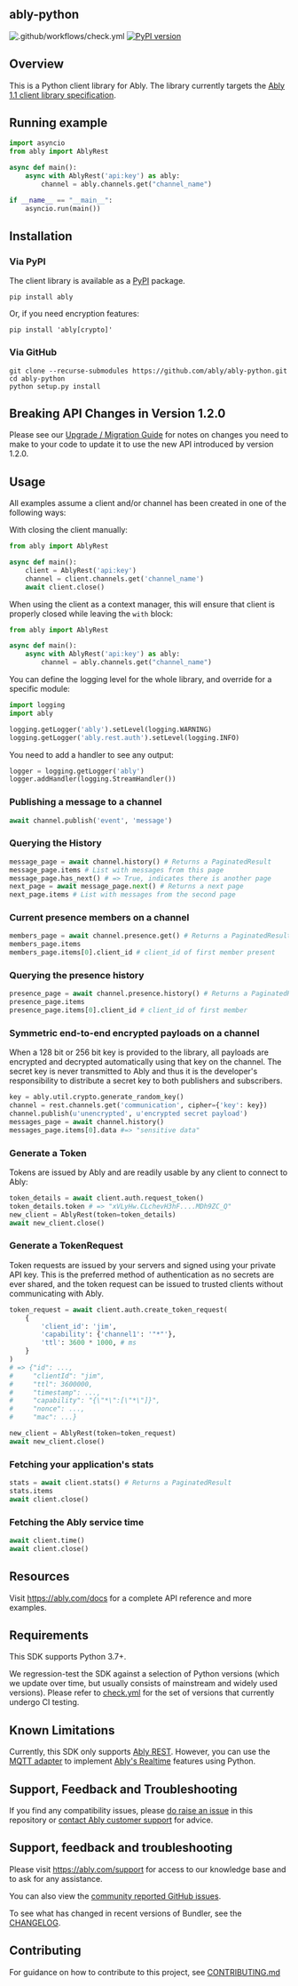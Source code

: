 ably-python
-----------

![.github/workflows/check.yml](https://github.com/ably/ably-python/workflows/.github/workflows/check.yml/badge.svg)
[![PyPI version](https://badge.fury.io/py/ably.svg)](https://badge.fury.io/py/ably)


## Overview

This is a Python client library for Ably. The library currently targets the [Ably 1.1 client library specification](https://ably.com/docs/client-lib-development-guide/features).

## Running example

```python
import asyncio
from ably import AblyRest

async def main():
    async with AblyRest('api:key') as ably:
        channel = ably.channels.get("channel_name")

if __name__ == "__main__":
    asyncio.run(main())
```

## Installation

### Via PyPI

The client library is available as a [PyPI](https://pypi.python.org/pypi/ably) package.

```
pip install ably
```

Or, if you need encryption features:

```
pip install 'ably[crypto]'
```

### Via GitHub

```
git clone --recurse-submodules https://github.com/ably/ably-python.git
cd ably-python
python setup.py install
```

## Breaking API Changes in Version 1.2.0

Please see our [Upgrade / Migration Guide](UPDATING.md) for notes on changes you need to make to your code to update it to use the new API
introduced by version 1.2.0.

## Usage

All examples assume a client and/or channel has been created in one of the following ways:

With closing the client manually:

```python
from ably import AblyRest

async def main(): 
    client = AblyRest('api:key')
    channel = client.channels.get('channel_name')
    await client.close()
```

When using the client as a context manager, this will ensure that client is properly closed 
while leaving the `with` block:

```python
from ably import AblyRest

async def main():
    async with AblyRest('api:key') as ably:
        channel = ably.channels.get("channel_name")
```

You can define the logging level for the whole library, and override for a
specific module:
```python
import logging
import ably

logging.getLogger('ably').setLevel(logging.WARNING)
logging.getLogger('ably.rest.auth').setLevel(logging.INFO)
```
You need to add a handler to see any output:
```python
logger = logging.getLogger('ably')
logger.addHandler(logging.StreamHandler())
```
### Publishing a message to a channel

```python
await channel.publish('event', 'message')
```

### Querying the History

```python
message_page = await channel.history() # Returns a PaginatedResult
message_page.items # List with messages from this page
message_page.has_next() # => True, indicates there is another page
next_page = await message_page.next() # Returns a next page
next_page.items # List with messages from the second page
```

### Current presence members on a channel

```python
members_page = await channel.presence.get() # Returns a PaginatedResult
members_page.items
members_page.items[0].client_id # client_id of first member present
```

### Querying the presence history

```python
presence_page = await channel.presence.history() # Returns a PaginatedResult
presence_page.items
presence_page.items[0].client_id # client_id of first member
```

### Symmetric end-to-end encrypted payloads on a channel

When a 128 bit or 256 bit key is provided to the library, all payloads are encrypted and decrypted automatically using that key on the channel. The secret key is never transmitted to Ably and thus it is the developer's responsibility to distribute a secret key to both publishers and subscribers.

```python
key = ably.util.crypto.generate_random_key()
channel = rest.channels.get('communication', cipher={'key': key})
channel.publish(u'unencrypted', u'encrypted secret payload')
messages_page = await channel.history()
messages_page.items[0].data #=> "sensitive data"
```

### Generate a Token

Tokens are issued by Ably and are readily usable by any client to connect to Ably:

```python
token_details = await client.auth.request_token()
token_details.token # => "xVLyHw.CLchevH3hF....MDh9ZC_Q"
new_client = AblyRest(token=token_details)
await new_client.close()
```

### Generate a TokenRequest

Token requests are issued by your servers and signed using your private API key. This is the preferred method of authentication as no secrets are ever shared, and the token request can be issued to trusted clients without communicating with Ably.

```python
token_request = await client.auth.create_token_request(
    {
        'client_id': 'jim',
        'capability': {'channel1': '"*"'},
        'ttl': 3600 * 1000, # ms
    }
)
# => {"id": ...,
#     "clientId": "jim",
#     "ttl": 3600000,
#     "timestamp": ...,
#     "capability": "{\"*\":[\"*\"]}",
#     "nonce": ...,
#     "mac": ...}

new_client = AblyRest(token=token_request)
await new_client.close()
```

### Fetching your application's stats

```python
stats = await client.stats() # Returns a PaginatedResult
stats.items
await client.close()
```

### Fetching the Ably service time

```python
await client.time()
await client.close()
```

## Resources

Visit https://ably.com/docs for a complete API reference and more examples.

## Requirements

This SDK supports Python 3.7+.

We regression-test the SDK against a selection of Python versions (which we update over time, 
but usually consists of mainstream and widely used versions). Please refer to [check.yml](.github/workflows/check.yml) 
for the set of versions that currently undergo CI testing.

## Known Limitations

Currently, this SDK only supports [Ably REST](https://ably.com/docs/rest). 
However, you can use the [MQTT adapter](https://ably.com/docs/mqtt) to implement [Ably's Realtime](https://ably.com/docs/realtime) features using Python.

## Support, Feedback and Troubleshooting

If you find any compatibility issues, please [do raise an issue](https://github.com/ably/ably-python/issues/new) in this repository or [contact Ably customer support](https://ably.com/support) for advice.

## Support, feedback and troubleshooting

Please visit https://ably.com/support for access to our knowledge base and to ask for any assistance.

You can also view the [community reported GitHub issues](https://github.com/ably/ably-python/issues).

To see what has changed in recent versions of Bundler, see the [CHANGELOG](CHANGELOG.md).

## Contributing

For guidance on how to contribute to this project, see [CONTRIBUTING.md](https://github.com/ably/ably-python/blob/main/CONTRIBUTING.md)
